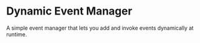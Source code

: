# Dynamic Event Manager
 A simple event manager that lets you add and invoke events dynamically at runtime.
